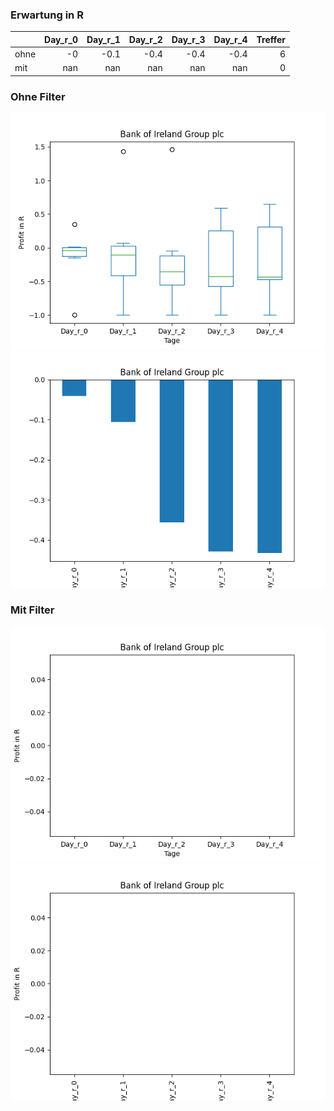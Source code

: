 ### Erwartung in R
|      |   Day_r_0 |   Day_r_1 |   Day_r_2 |   Day_r_3 |   Day_r_4 |   Treffer |
|:-----|----------:|----------:|----------:|----------:|----------:|----------:|
| ohne |        -0 |      -0.1 |      -0.4 |      -0.4 |      -0.4 |         6 |
| mit  |       nan |     nan   |     nan   |     nan   |     nan   |         0 |

### Ohne Filter
![image info](./data/BKRIY_box_all.png)
![image info](./data/BKRIY_median_all.png)

### Mit Filter
![image info](./data/BKRIY_box_filtered.png)
![image info](./data/BKRIY_median_filtered.png)